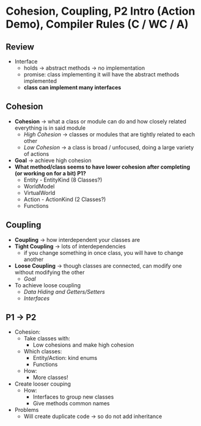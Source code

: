 # Cohesion, Coupling, P2 Intro (Action Demo), Compiler Rules (C / WC / A)

## Review
- Interface
    - holds -> abstract methods -> no implementation
    - promise: class implementing it will have the abstract methods implemented
    - **class can implement many interfaces**

## Cohesion
- **Cohesion** -> what a class or module can do and how closely related everything is in said module
    - *High Cohesion* -> classes or modules that are tightly related to each other
    - *Low Cohesion* -> a class is broad / unfocused, doing a large variety of actions
- **Goal** -> achieve high cohesion
- **What method/class seems to have lower cohesion after completing (or working on for a bit) P1?**
    - Entity - EntityKind (8 Classes?)
    - WorldModel
    - VirtualWorld
    - Action - ActionKind (2 Classes?)
    - Functions

## Coupling
- **Coupling** -> how interdependent your classes are
- **Tight Coupling** -> lots of interdependencies
    - if you change something in once class, you will have to change another
- **Loose Coupling** -> though classes are connected, can modify one without modifying the other
    - *Goal*
- To achieve loose coupling
    - *Data Hiding and Getters/Setters*
    - *Interfaces*

## P1 -> P2
- Cohesion:
    - Take classes with:
        - Low cohesions and make high cohesion
    - Which classes:
        - Entity/Action: kind enums
        - Functions
    - How:
        - More classes!
- Create looser couping
    - How:
        - Interfaces to group new classes
        - Give methods common names
- Problems
    - Will create duplicate code -> so do not add inheritance